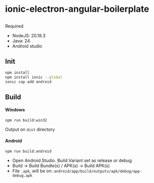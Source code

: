 # ionic-electron-angular-boilerplate

## 

Required

- NodeJS: 20.18.3
- Java: 24
- Android studio

## Init

```bash
npm install
npm install ionic --global
ionic cap add android 
```

## Build

#### Windows 

```bash
npm run build:win32
```
Output on `dist` directory

#### Android
```
npm run build:android
```

- Open Android Studio. Build Variant set as release or debug
- Build → Build Bundle(s) / APK(s) → Build APK(s)
- File `.apk`, will be on: `android/app/build/outputs/apk/debug/app-debug.apk`

